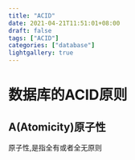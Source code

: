 ```yaml
---
title: "ACID"
date: 2021-04-21T11:51:01+08:00
draft: false
tags: ["ACID"]
categories: ["database"]
lightgallery: true
---
```

# 数据库的ACID原则
## A(Atomicity)原子性
原子性,是指全有或者全无原则
